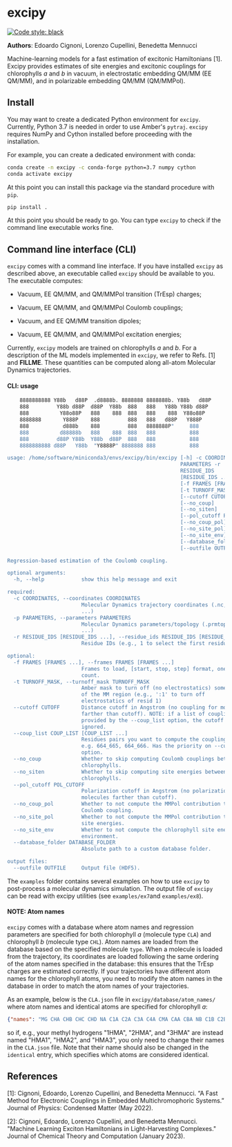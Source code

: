 
# excipy

[![Code style: black](https://img.shields.io/badge/code%20style-black-000000.svg)](https://github.com/psf/black)

**Authors**: Edoardo Cignoni, Lorenzo Cupellini, Benedetta Mennucci

Machine-learning models for a fast estimation of excitonic Hamiltonians [1].
Excipy provides estimates of site energies and excitonic couplings for chlorophylls *a* and *b* in vacuum, in electrostatic embedding QM/MM (EE QM/MM), and in polarizable embedding QM/MM (QM/MMPol).

## Install

You may want to create a dedicated Python environment for `excipy`.
Currently, Python 3.7 is needed in order to use Amber's `pytraj`.
`excipy` requires NumPy and Cython installed before proceeding with the installation.

For example, you can create a dedicated environment with conda:

```bash
conda create -n excipy -c conda-forge python=3.7 numpy cython
conda activate excipy
```

At this point you can install this package via the standard procedure with `pip`.

```bash
pip install .
```

At this point you should be ready to go.
You can type `excipy` to check if the command line executable works fine.


## Command line interface (CLI)

`excipy` comes with a command line interface.
If you have installed `excipy` as described above, an executable called `excipy` should be available to you.
The executable computes:

* Vacuum, EE QM/MM, and QM/MMPol transition (TrEsp) charges;

* Vacuum, EE QM/MM, and QM/MMPol Coulomb couplings;

* Vacuum, and EE QM/MM transition dipoles;

* Vacuum, EE QM/MM, and QM/MMPol excitation energies;

Currently, `excipy` models are trained on chlorophylls *a* and *b*.
For a description of the ML models implemented in `excipy`, we refer to Refs. [1] and __FILLME__.
These quantities can be computed along all-atom Molecular Dynamics trajectories.

#### CLI: usage

```bash
    8888888888 Y88b   d88P  .d8888b. 8888888 8888888b. Y88b   d88P
    888         Y88b d88P  d88P  Y88b  888   888   Y88b Y88b d88P
    888          Y88o88P   888    888  888   888    888  Y88o88P
    8888888       Y888P    888         888   888   d88P   Y888P
    888           d888b    888         888   8888888P"     888
    888          d88888b   888    888  888   888           888
    888         d88P Y88b  Y88b  d88P  888   888           888
    8888888888 d88P   Y88b  "Y8888P" 8888888 888           888

usage: /home/software/miniconda3/envs/excipy/bin/excipy [-h] -c COORDINATES -p
                                                        PARAMETERS -r
                                                        RESIDUE_IDS
                                                        [RESIDUE_IDS ...]
                                                        [-f FRAMES [FRAMES ...]]
                                                        [-t TURNOFF_MASK]
                                                        [--cutoff CUTOFF]
                                                        [--no_coup]
                                                        [--no_siten]
                                                        [--pol_cutoff POL_CUTOFF]
                                                        [--no_coup_pol]
                                                        [--no_site_pol]
                                                        [--no_site_env]
                                                        [--database_folder DATABASE_FOLDER]
                                                        [--outfile OUTFILE]

Regression-based estimation of the Coulomb coupling.

optional arguments:
  -h, --help            show this help message and exit

required:
  -c COORDINATES, --coordinates COORDINATES
                        Molecular Dynamics trajectory coordinates (.nc, .xtc,
                        ...)
  -p PARAMETERS, --parameters PARAMETERS
                        Molecular Dynamics parameters/topology (.prmtop, .gro,
                        ...)
  -r RESIDUE_IDS [RESIDUE_IDS ...], --residue_ids RESIDUE_IDS [RESIDUE_IDS ...]
                        Residue IDs (e.g., 1 to select the first residue)

optional:
  -f FRAMES [FRAMES ...], --frames FRAMES [FRAMES ...]
                        Frames to load, [start, stop, step] format, one-based
                        count.
  -t TURNOFF_MASK, --turnoff_mask TURNOFF_MASK
                        Amber mask to turn off (no electrostatics) some part
                        of the MM region (e.g., ':1' to turn off
                        electrostatics of resid 1)
  --cutoff CUTOFF       Distance cutoff in Angstrom (no coupling for molecules
                        farther than cutoff). NOTE: if a list of coupling is
                        provided by the --coup_list option, the cutoff is
                        ignored.
  --coup_list COUP_LIST [COUP_LIST ...]
                        Residues pairs you want to compute the couplings on,
                        e.g. 664_665, 664_666. Has the priority on --cutoff
                        option.
  --no_coup             Whether to skip computing Coulomb couplings between
                        chlorophylls.
  --no_siten            Whether to skip computing site energies between
                        chlorophylls.
  --pol_cutoff POL_CUTOFF
                        Polarization cutoff in Angstrom (no polarization for
                        molecules farther than cutoff).
  --no_coup_pol         Whether to not compute the MMPol contribution to the
                        Coulomb coupling.
  --no_site_pol         Whether to not compute the MMPol contribution to the
                        site energies.
  --no_site_env         Whether to not compute the chlorophyll site energy in
                        environment.
  --database_folder DATABASE_FOLDER
                        Absolute path to a custom database folder.

output files:
  --outfile OUTFILE     Output file (HDF5).
```

The `examples` folder contains several examples on how to use `excipy` to post-process a molecular dynamics simulation.
The output file of `excipy` can be read with excipy utilities (see `examples/ex7`and `examples/ex8`).


#### NOTE: Atom names

`excipy` comes with a database where atom names and regression parameters are specified for both chlorophyll *a* (molecule type `CLA`) and chlorophyll *b* (molecule type `CHL`). Atom names are loaded from the database based on the specified molecule `type`. When a molecule is loaded from the trajectory, its coordinates are loaded following the same ordering of the atom names specified in the database: this ensures that the TrEsp charges are estimated correctly. If your trajectories have different atom names for the chlorophyll atoms, you need to modify the atom names in the database in order to match the atom names of your trajectories.

As an example, below is the `CLA.json` file in `excipy/database/atom_names/` where atom names and identical atoms are specified for chlorophyll *a*:

```json
{"names": "MG CHA CHB CHC CHD NA C1A C2A C3A C4A CMA CAA CBA NB C1B C2B C3B C4B CMB CAB CBB NC C1C C2C C3C C4C CMC CAC CBC ND C1D C2D C3D C4D CMD CAD OBD CBD CGD O1D O2D CED HHB HHC HHD H2A H3A 1HMA 2HMA 3HMA 1HAA 2HAA 1HMB 2HMB 3HMB HAB 1HBB 2HBB 1HMC 2HMC 3HMC 1HAC 2HAC 1HBC 2HBC 3HBC 1HMD 2HMD 3HMD HBD 1HED 2HED 3HED", "identical": [["1HMA", "2HMA", "3HMA"], ["1HMB", "2HMB", "3HMB"], ["1HMC", "2HMC", "3HMC"], ["1HBC", "2HBC", "3HBC"], ["1HMD", "2HMD", "3HMD"], ["1HED", "2HED", "3HED"]]}
```
so if, e.g., your methyl hydrogens "1HMA", "2HMA", and "3HMA" are instead named "HMA1", "HMA2", and "HMA3", you only need to change their names in the `CLA.json` file. Note that their name should also be changed in the `identical` entry, which specifies which atoms are considered identical.


## References

[1]: Cignoni, Edoardo, Lorenzo Cupellini, and Benedetta Mennucci. “A Fast Method for Electronic Couplings in Embedded Multichromophoric Systems.” Journal of Physics: Condensed Matter (May 2022).

[2]: Cignoni, Edoardo, Lorenzo Cupellini, and Benedetta Mennucci. "Machine Learning Exciton Hamiltonians in Light-Harvesting Complexes." Journal of Chemical Theory and Computation (January 2023).

